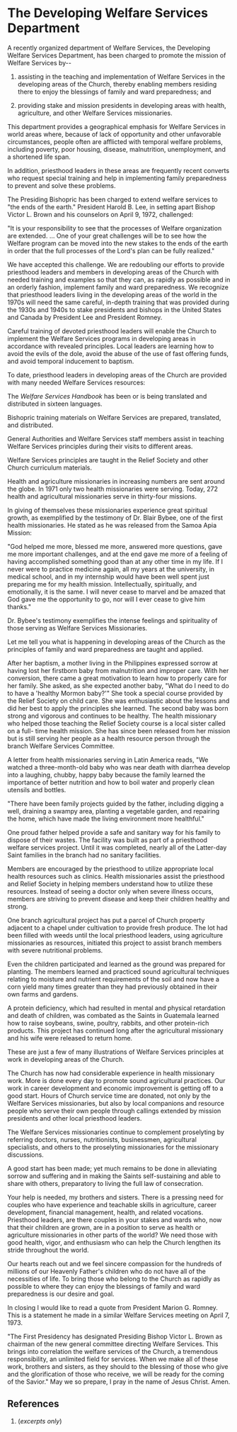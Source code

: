 # The Developing Welfare Services Department

A recently organized department of Welfare Services, the Developing Welfare
Services Department, has been charged to promote the mission of Welfare
Services by--

  1. assisting in the teaching and implementation of Welfare Services in the developing areas of the Church, thereby enabling members residing there to enjoy the blessings of family and ward preparedness; and

  2. providing stake and mission presidents in developing areas with health, agriculture, and other Welfare Services missionaries.

This department provides a geographical emphasis for Welfare Services in world
areas where, because of lack of opportunity and other unfavorable
circumstances, people often are afflicted with temporal welfare problems,
including poverty, poor housing, disease, malnutrition, unemployment, and a
shortened life span.

In addition, priesthood leaders in these areas are frequently recent converts
who request special training and help in implementing family preparedness to
prevent and solve these problems.

The Presiding Bishopric has been charged to extend welfare services to "the
ends of the earth." President Harold B. Lee, in setting apart Bishop Victor L.
Brown and his counselors on April 9, 1972, challenged:

"It is your responsibility to see that the processes of Welfare organization
are extended. ... One of your great challenges will be to see how the Welfare
program can be moved into the new stakes to the ends of the earth in order
that the full processes of the Lord's plan can be fully realized."

We have accepted this challenge. We are redoubling our efforts to provide
priesthood leaders and members in developing areas of the Church with needed
training and examples so that they can, as rapidly as possible and in an
orderly fashion, implement family and ward preparedness. We recognize that
priesthood leaders living in the developing areas of the world in the 1970s
will need the same careful, in-depth training that was provided during the
1930s and 1940s to stake presidents and bishops in the United States and
Canada by President Lee and President Romney.

Careful training of devoted priesthood leaders will enable the Church to
implement the Welfare Services programs in developing areas in accordance with
revealed principles. Local leaders are learning how to avoid the evils of the
dole, avoid the abuse of the use of fast offering funds, and avoid temporal
inducement to baptism.

To date, priesthood leaders in developing areas of the Church are provided
with many needed Welfare Services resources:

The _Welfare Services Handbook_ has been or is being translated and
distributed in sixteen languages.

Bishopric training materials on Welfare Services are prepared, translated, and
distributed.

General Authorities and Welfare Services staff members assist in teaching
Welfare Services principles during their visits to different areas.

Welfare Services principles are taught in the Relief Society and other Church
curriculum materials.

Health and agriculture missionaries in increasing numbers are sent around the
globe. In 1971 only two health missionaries were serving. Today, 272 health
and agricultural missionaries serve in thirty-four missions.

In giving of themselves these missionaries experience great spiritual growth,
as exemplified by the testimony of Dr. Blair Bybee, one of the first health
missionaries. He stated as he was released from the Samoa Apia Mission:

"God helped me more, blessed me more, answered more questions, gave me more
important challenges, and at the end gave me more of a feeling of having
accomplished something good than at any other time in my life. If I never were
to practice medicine again, all my years at the university, in medical school,
and in my internship would have been well spent just preparing me for my
health mission. Intellectually, spiritually, and emotionally, it is the same.
I will never cease to marvel and be amazed that God gave me the opportunity to
go, nor will I ever cease to give him thanks."

Dr. Bybee's testimony exemplifies the intense feelings and spirituality of
those serving as Welfare Services Missionaries.

Let me tell you what is happening in developing areas of the Church as the
principles of family and ward preparedness are taught and applied.

After her baptism, a mother living in the Philippines expressed sorrow at
having lost her firstborn baby from malnutrition and improper care. With her
conversion, there came a great motivation to learn how to properly care for
her family. She asked, as she expected another baby, "What do I need to do to
have a 'healthy Mormon baby?'" She took a special course provided by the
Relief Society on child care. She was enthusiastic about the lessons and did
her best to apply the principles she learned. The second baby was born strong
and vigorous and continues to be healthy. The health missionary who helped
those teaching the Relief Society course is a local sister called on a full-
time health mission. She has since been released from her mission but is still
serving her people as a health resource person through the branch Welfare
Services Committee.

A letter from health missionaries serving in Latin America reads, "We watched
a three-month-old baby who was near death with diarrhea develop into a
laughing, chubby, happy baby because the family learned the importance of
better nutrition and how to boil water and properly clean utensils and
bottles.

"There have been family projects guided by the father, including digging a
well, draining a swampy area, planting a vegetable garden, and repairing the
home, which have made the living environment more healthful."

One proud father helped provide a safe and sanitary way for his family to
dispose of their wastes. The facility was built as part of a priesthood
welfare services project. Until it was completed, nearly all of the Latter-day
Saint families in the branch had no sanitary facilities.

Members are encouraged by the priesthood to utilize appropriate local health
resources such as clinics. Health missionaries assist the priesthood and
Relief Society in helping members understand how to utilize these resources.
Instead of seeing a doctor only when severe illness occurs, members are
striving to prevent disease and keep their children healthy and strong.

One branch agricultural project has put a parcel of Church property adjacent
to a chapel under cultivation to provide fresh produce. The lot had been
filled with weeds until the local priesthood leaders, using agriculture
missionaries as resources, initiated this project to assist branch members
with severe nutritional problems.

Even the children participated and learned as the ground was prepared for
planting. The members learned and practiced sound agricultural techniques
relating to moisture and nutrient requirements of the soil and now have a corn
yield many times greater than they had previously obtained in their own farms
and gardens.

A protein deficiency, which had resulted in mental and physical retardation
and death of children, was combated as the Saints in Guatemala learned how to
raise soybeans, swine, poultry, rabbits, and other protein-rich products. This
project has continued long after the agricultural missionary and his wife were
released to return home.

These are just a few of many illustrations of Welfare Services principles at
work in developing areas of the Church.

The Church has now had considerable experience in health missionary work. More
is done every day to promote sound agricultural practices. Our work in career
development and economic improvement is getting off to a good start. Hours of
Church service time are donated, not only by the Welfare Services
missionaries, but also by local companions and resource people who serve their
own people through callings extended by mission presidents and other local
priesthood leaders.

The Welfare Services missionaries continue to complement proselyting by
referring doctors, nurses, nutritionists, businessmen, agricultural
specialists, and others to the proselyting missionaries for the missionary
discussions.

A good start has been made; yet much remains to be done in alleviating sorrow
and suffering and in making the Saints self-sustaining and able to share with
others, preparatory to living the full law of consecration.

Your help is needed, my brothers and sisters. There is a pressing need for
couples who have experience and teachable skills in agriculture, career
development, financial management, health, and related vocations. Priesthood
leaders, are there couples in your stakes and wards who, now that their
children are grown, are in a position to serve as health or agriculture
missionaries in other parts of the world? We need those with good health,
vigor, and enthusiasm who can help the Church lengthen its stride throughout
the world.

Our hearts reach out and we feel sincere compassion for the hundreds of
millions of our Heavenly Father's children who do not have all of the
necessities of life. To bring those who belong to the Church as rapidly as
possible to where they can enjoy the blessings of family and ward preparedness
is our desire and goal.

In closing I would like to read a quote from President Marion G. Romney. This
is a statement he made in a similar Welfare Services meeting on April 7, 1973.

"The First Presidency has designated Presiding Bishop Victor L. Brown as
chairman of the new general committee directing Welfare Services. This brings
into correlation the welfare services of the Church, a tremendous
responsibility, an unlimited field for services. When we make all of these
work, brothers and sisters, as they should to the blessing of those who give
and the glorification of those who receive, we will be ready for the coming of
the Savior." May we so prepare, I pray in the name of Jesus Christ. Amen.

## References

  1.  (_excerpts only_)

